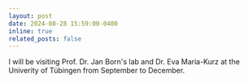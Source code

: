 ```yaml
---
layout: post
date: 2024-08-28 15:59:00-0400
inline: true
related_posts: false
---
```


I will be visiting Prof. Dr. Jan Born's lab and Dr. Eva Maria-Kurz at the Univerity of Tübingen from September to December.
